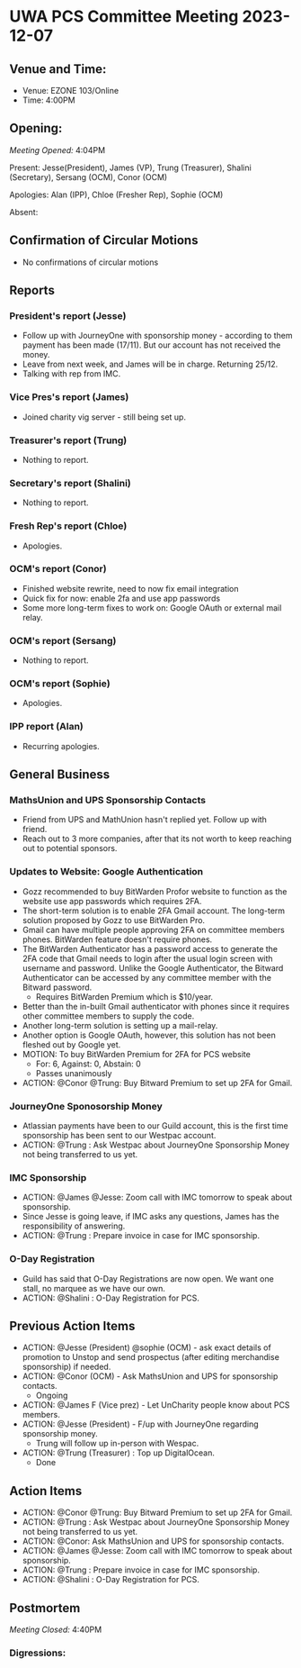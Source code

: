 # UWA PCS Committee Meeting 2023-12-07

## Venue and Time:
- Venue: EZONE 103/Online
- Time: 4:00PM

## Opening:

_Meeting Opened:_ 4:04PM

Present: Jesse(President), James (VP), Trung (Treasurer), Shalini (Secretary), Sersang (OCM), Conor (OCM)

Apologies: Alan (IPP), Chloe (Fresher Rep), Sophie (OCM)

Absent: 

## Confirmation of Circular Motions
- No confirmations of circular motions

## Reports

### President's report (Jesse)
- Follow up with JourneyOne with sponsorship money - according to them payment has been made (17/11). But our account has not received the money. 
- Leave from next week, and James will be in charge. Returning 25/12. 
- Talking with rep from IMC.

### Vice Pres's report (James)
- Joined charity vig server - still being set up.

### Treasurer's report (Trung)
- Nothing to report. 

### Secretary's report (Shalini)
- Nothing to report.

### Fresh Rep's report (Chloe)
- Apologies.

### OCM's report (Conor)
- Finished website rewrite, need to now fix email integration
- Quick fix for now: enable 2fa and use app passwords
- Some more long-term fixes to work on: Google OAuth or external mail relay.

### OCM's report (Sersang)
- Nothing to report.

### OCM's report (Sophie)
- Apologies.

### IPP report (Alan)
- Recurring apologies.


## General Business
### MathsUnion and UPS Sponsorship Contacts 
- Friend from UPS and MathUnion hasn't replied yet. Follow up with friend. 
- Reach out to 3 more companies, after that its not worth to keep reaching out to potential sponsors.

### Updates to Website: Google Authentication 
- Gozz recommended to buy BitWarden Profor website to function as the website use app passwords which requires 2FA.
- The short-term solution is to enable 2FA Gmail account. The long-term solution proposed by Gozz to use BitWarden Pro.
- Gmail can have multiple people approving 2FA on committee members phones. BitWarden feature doesn't require phones.
- The BitWarden Authenticator has a password access to generate the 2FA code that Gmail needs to login after the usual login screen with username and password. Unlike the Google Authenticator, the Bitward Authenticator can be accessed by any committee member with the Bitward password. 
    - Requires BitWarden Premium which is $10/year.
- Better than the in-built Gmail authenticator with phones since it requires other committee members to supply the code. 
- Another long-term solution is setting up a mail-relay. 
- Another option is Google OAuth, however, this solution has not been fleshed out by Google yet. 
- MOTION: To buy BitWarden Premium for 2FA for PCS website
    - For: 6, Against: 0, Abstain: 0
    - Passes unanimously
- ACTION: @Conor @Trung: Buy Bitward Premium to set up 2FA for Gmail.

### JourneyOne Sponosorship Money
- Atlassian payments have been to our Guild account, this is the first time sponsorship has been sent to our Westpac account. 
- ACTION: @Trung : Ask Westpac about JourneyOne Sponsorship Money not being transferred to us yet. 

### IMC Sponsorship
- ACTION: @James @Jesse: Zoom call with IMC tomorrow to speak about sponsorship.
- Since Jesse is going leave, if IMC asks any questions, James has the responsibility of answering. 
- ACTION: @Trung : Prepare invoice in case for IMC sponsorship.
 
### O-Day Registration
- Guild has said that O-Day Registrations are now open. We want one stall, no marquee as we have our own.
- ACTION: @Shalini : O-Day Registration for PCS.

## Previous Action Items
* ACTION: @Jesse (President)   @sophie (OCM)  - ask exact details of promotion to Unstop and send prospectus (after editing merchandise sponsorship) if needed.
* ACTION: @Conor (OCM)  - Ask MathsUnion and UPS for sponsorship contacts.
    * Ongoing
* ACTION: @James F (Vice prez)  - Let UnCharity people know about PCS members.
* ACTION: @Jesse (President)  - F/up with JourneyOne regarding sponsorship money.
    * Trung will follow up in-person with Wespac.
* ACTION: @Trung (Treasurer)  : Top up DigitalOcean.
    * Done

## Action Items
- ACTION: @Conor @Trung: Buy Bitward Premium to set up 2FA for Gmail. 
- ACTION: @Trung : Ask Westpac about JourneyOne Sponsorship Money not being transferred to us yet. 
- ACTION: @Conor: Ask MathsUnion and UPS for sponsorship contacts.
- ACTION: @James @Jesse: Zoom call with IMC tomorrow to speak about sponsorship.
- ACTION: @Trung : Prepare invoice in case for IMC sponsorship.
- ACTION: @Shalini : O-Day Registration for PCS.

## Postmortem

_Meeting Closed:_ 4:40PM

### Digressions: 
